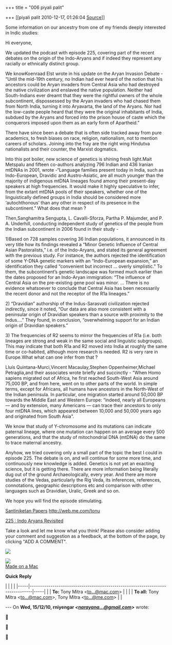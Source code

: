 +++
title = "006 piyali palit"

+++
[[piyali palit	2010-12-17, 01:26:04 [Source](https://groups.google.com/g/bvparishat/c/DAPprqX7swc)]]



Some information on our ancestry from one of my friends deeply interested in Indic studies:  
  

Hi everyone,  
  
We updated the podcast with episode 225, covering part of the recent debates on the origin of the Indo-Aryans and if indeed they represent any racially or ethnically distinct group.

  

We knowKoenraad Elst wrote in his update on the Aryan Invasion Debate - “Until the mid-19th century, no Indian had ever heard of the notion that his ancestors could be Aryan invaders from Central Asia who had destroyed the native civilization and enslaved the native population. Neither had South-Indians ever dreamt that they were the rightful owners of the whole subcontinent, dispossessed by the Aryan invaders who had chased them from North India, turning it into Aryavarta, the land of the Aryans. Nor had the low-caste people heard that they were the original inhabitants of India, subdued by the Aryans and forced into the prison house of caste which the conquerors imposed upon them as an early form of Apartheid.”

  

There have since been a debate that is often side tracked away from pure academics, to fresh biases on race, religion, nationalism, not to mention careers of scholars. Joining into the fray are the right wing Hindutva nationalists and their counter, the Marxist dogmatics.

  

Into this pot boiler, new science of genetics is shining fresh light.Mait Metspalu and fifteen co-authors analyzing 796 Indian and 436 Iranian mtDNAs in 2001, wrote -“Language families present today in India, such as Indo-European, Dravidic and Austro-Asiatic, are all much younger than the majority of indigenous mtDNA lineages found among their present-day speakers at high frequencies. It would make it highly speculative to infer, from the extant mtDNA pools of their speakers, whether one of the linguistically defined groups in India should be considered more ‘autochthonous’ than any other in respect of its presence in the subcontinent.” What does that mean ?

  

Then,Sanghamitra Sengupta, L. Cavalli-Sforza, Partha P. Majumder, and P. A. Underhill, conducting independent study of genetics of the people from the Indian subcontinent in 2006 found in their study -

1)Based on 728 samples covering 36 Indian populations, it announced in its very title how its findings revealed a “Minor Genetic Influence of Central Asian Pastoralists,” i.e. of the Indo-Aryans, and stated its general agreement with the previous study. For instance, the authors rejected the identification of some Y-DNA genetic markers with an “Indo-European expansion,” an identification they called “convenient but incorrect ... overly simplistic.” To them, the subcontinent’s genetic landscape was formed much earlier than the dates proposed for an Indo-Aryan immigration: “The influence of Central Asia on the pre-existing gene pool was minor. ... There is no evidence whatsoever to conclude that Central Asia has been necessarily the recent donor and not the receptor of the R1a lineages.”

2\) “Dravidian” authorship of the Indus-Sarasvati civilization rejected indirectly, since it noted, “Our data are also more consistent with a peninsular origin of Dravidian speakers than a source with proximity to the Indus....” They found, in conclusion, “overwhelming support for an Indian origin of Dravidian speakers.”

3\) The frequencies of R2 seems to mirror the frequencies of R1a (i.e. both lineages are strong and weak in the same social and linguistic subgroups). This may indicate that both R1a and R2 moved into India at roughly the same time or co-habited, although more research is needed. R2 is very rare in Europe.What what can one infer from that ?

  

Lluís Quintana-Murci,Vincent Macaulay,Stephen Oppenheimer,Michael Petraglia,and their associates wrote briefly and succinctly - "When Homo sapiens migrated out of Africa, he first reached South-West Asia around 75,000 BP, and from here, went on to other parts of the world. In simple terms, except for Africans, all humans have ancestors in the North-West of the Indian peninsula. In particular, one migration started around 50,000 BP towards the Middle East and Western Europe: “indeed, nearly all Europeans — and by extension, many Americans — can trace their ancestors to only four mtDNA lines, which appeared between 10,000 and 50,000 years ago and originated from South Asia".

  

We know that study of Y-chromosome and its mutations can indicate paternal lineage, where one mutation can happen on an average every 500 generations, and that the study of mitochondrial DNA (mtDNA) do the same to trace maternal ancestry.

  

Anyhow, we tried covering only a small part of the topic the best I could in episode 225. The debate is on, and will continue for some more time, and continuously new knowledge is added. Genetics is not yet an exacting science, but it is getting there. There are more information being literally dug out of the ground Archaeologically, every year. And there are more studies of the Vedas, particularly the Rig Veda, its inferences, references, connotations, geographic descriptions etc and comparison with other languages such as Dravidian, Uralic, Greek and so on.

  

We hope you will find the episode stimulating.

  

[Santiniketan Papers](http://web.me.com/tonu) <http://web.me.com/tonu>

[225 : Indo Aryans Revisited](http://web.me.com/tonu/Santiniketan_Papers/Podcast/Entries/2010/12/16_225___Indo_Aryans_Revisited.html)

  

Take a look and let me know what you think! Please also consider adding your comment and suggestion as a feedback, at the bottom of the page, by clicking "ADD A COMMENT".

  
  

![](https://ci3.googleusercontent.com/proxy/EZqPZdLx_8AaV3HV5JoAGr2O5rOzQEJcLqJqNf7Eqk-ORzWEPMCaRbbmORPWi6BG9FPRZkfJyU3g4mZGrM2wmEjIRVWVrq07WUAFj37w3g-3U7xSR4nN4hvU4tV3i-PMTXgG8kKZqc5R4NNjU9D9tags5mY=s0-d-e1-ft#https://mail.google.com/mail/h/o7ntrzcglbdv/?view=att&th=12cf0755843c131c&attid=0.1.2&disp=emb&zw)  
  
[![](https://ci3.googleusercontent.com/proxy/aumIxuo3EGTNBJzpPIawzoSZRookEKODVDbadjAmSrJrvqVVOUkwGIzSHUzgQi2VZw8arKPLeodxM87rRYGfKBw0Rjqlq-uf7kW-oSmdyYVN_ACUpiokkVIg6jkS91hwaA7OPGo7AddSj4m5W4P8cCauzog=s0-d-e1-ft#https://mail.google.com/mail/h/o7ntrzcglbdv/?view=att&th=12cf0755843c131c&attid=0.1.3&disp=emb&zw)  
Made on a Mac](http://www.me.com "http://www.me.com")

  

**Quick Reply**

|     |                                                                               |     | |-----|-------------------------------------------------------------------------------|-----| |     | **To:** Tony Mitra \<[to...@mac.com]()\>                                      |     | |     | **To all:** Tony Mitra \<[to...@mac.com]()\>, Tony Mitra \<[to...@me.com]()\> |     |

  
  
  
  
  
--- On **Wed, 15/12/10, rniyengar *\<[narayana...@gmail.com]()\>*** wrote:  







